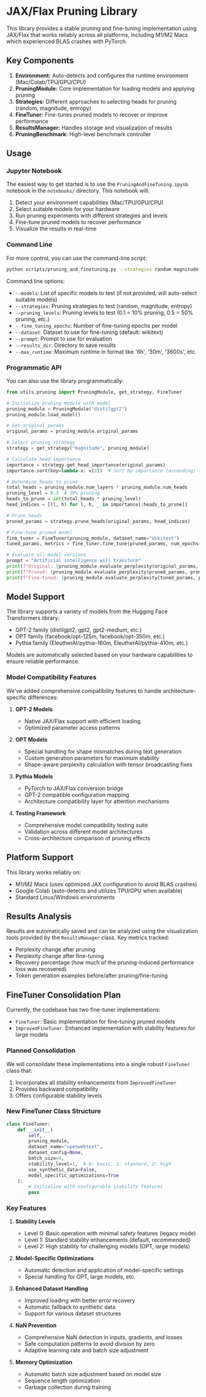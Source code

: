 # JAX/Flax Pruning Library

This library provides a stable pruning and fine-tuning implementation using JAX/Flax that works reliably across all platforms, including M1/M2 Macs which experienced BLAS crashes with PyTorch.

## Key Components

1. **Environment:** Auto-detects and configures the runtime environment (Mac/Colab/TPU/GPU/CPU)
2. **PruningModule:** Core implementation for loading models and applying pruning
3. **Strategies:** Different approaches to selecting heads for pruning (random, magnitude, entropy)
4. **FineTuner:** Fine-tunes pruned models to recover or improve performance
5. **ResultsManager:** Handles storage and visualization of results
6. **PruningBenchmark:** High-level benchmark controller

## Usage

### Jupyter Notebook

The easiest way to get started is to use the `PruningAndFineTuning.ipynb` notebook in the `notebooks/` directory. This notebook will:

1. Detect your environment capabilities (Mac/TPU/GPU/CPU)
2. Select suitable models for your hardware
3. Run pruning experiments with different strategies and levels
4. Fine-tune pruned models to recover performance
5. Visualize the results in real-time

### Command Line

For more control, you can use the command-line script:

```bash
python scripts/pruning_and_finetuning.py --strategies random magnitude entropy --pruning_levels 0.1 0.3 0.5 --max_runtime 6h
```

Command line options:
- `--models`: List of specific models to test (if not provided, will auto-select suitable models)
- `--strategies`: Pruning strategies to test (random, magnitude, entropy)
- `--pruning_levels`: Pruning levels to test (0.1 = 10% pruning, 0.5 = 50% pruning, etc.)
- `--fine_tuning_epochs`: Number of fine-tuning epochs per model
- `--dataset`: Dataset to use for fine-tuning (default: wikitext)
- `--prompt`: Prompt to use for evaluation
- `--results_dir`: Directory to save results
- `--max_runtime`: Maximum runtime in format like '6h', '30m', '3600s', etc.

### Programmatic API

You can also use the library programmatically:

```python
from utils.pruning import PruningModule, get_strategy, FineTuner

# Initialize pruning module with model
pruning_module = PruningModule("distilgpt2")
pruning_module.load_model()

# Get original params
original_params = pruning_module.original_params

# Select pruning strategy
strategy = get_strategy("magnitude", pruning_module)

# Calculate head importance
importance = strategy.get_head_importance(original_params)
importance.sort(key=lambda x: x[2])  # Sort by importance (ascending)

# Determine heads to prune
total_heads = pruning_module.num_layers * pruning_module.num_heads
pruning_level = 0.3  # 30% pruning
heads_to_prune = int(total_heads * pruning_level)
head_indices = [(l, h) for l, h, _ in importance[:heads_to_prune]]

# Prune heads
pruned_params = strategy.prune_heads(original_params, head_indices)

# Fine-tune pruned model
fine_tuner = FineTuner(pruning_module, dataset_name="wikitext")
tuned_params, metrics = fine_tuner.fine_tune(pruned_params, num_epochs=2)

# Evaluate all model versions
prompt = "Artificial intelligence will transform"
print(f"Original: {pruning_module.evaluate_perplexity(original_params, prompt):.2f}")
print(f"Pruned: {pruning_module.evaluate_perplexity(pruned_params, prompt):.2f}")
print(f"Fine-tuned: {pruning_module.evaluate_perplexity(tuned_params, prompt):.2f}")
```

## Model Support

The library supports a variety of models from the Hugging Face Transformers library:

- GPT-2 family (distilgpt2, gpt2, gpt2-medium, etc.)
- OPT family (facebook/opt-125m, facebook/opt-350m, etc.)
- Pythia family (EleutherAI/pythia-160m, EleutherAI/pythia-410m, etc.)

Models are automatically selected based on your hardware capabilities to ensure reliable performance.

### Model Compatibility Features

We've added comprehensive compatibility features to handle architecture-specific differences:

1. **GPT-2 Models**
   - Native JAX/Flax support with efficient loading
   - Optimized parameter access patterns

2. **OPT Models**
   - Special handling for shape mismatches during text generation
   - Custom generation parameters for maximum stability
   - Shape-aware perplexity calculation with tensor broadcasting fixes

3. **Pythia Models** 
   - PyTorch to JAX/Flax conversion bridge
   - GPT-2 compatible configuration mapping
   - Architecture compatibility layer for attention mechanisms

4. **Testing Framework**
   - Comprehensive model compatibility testing suite
   - Validation across different model architectures
   - Cross-architecture comparison of pruning effects

## Platform Support

This library works reliably on:

- M1/M2 Macs (uses optimized JAX configuration to avoid BLAS crashes)
- Google Colab (auto-detects and utilizes TPU/GPU when available)
- Standard Linux/Windows environments

## Results Analysis

Results are automatically saved and can be analyzed using the visualization tools provided by the `ResultsManager` class. Key metrics tracked:

- Perplexity change after pruning
- Perplexity change after fine-tuning
- Recovery percentage (how much of the pruning-induced performance loss was recovered)
- Token generation examples before/after pruning/fine-tuning

## FineTuner Consolidation Plan

Currently, the codebase has two fine-tuner implementations:
- `FineTuner`: Basic implementation for fine-tuning pruned models
- `ImprovedFineTuner`: Enhanced implementation with stability features for large models

### Planned Consolidation

We will consolidate these implementations into a single robust `FineTuner` class that:

1. Incorporates all stability enhancements from `ImprovedFineTuner`
2. Provides backward compatibility
3. Offers configurable stability levels

### New FineTuner Class Structure

```python
class FineTuner:
    def __init__(
        self,
        pruning_module,
        dataset_name="openwebtext",
        dataset_config=None,
        batch_size=4,
        stability_level=1,  # 0: basic, 1: standard, 2: high
        use_synthetic_data=False,
        model_specific_optimizations=True
    ):
        # Initialize with configurable stability features
        pass
```

### Key Features

1. **Stability Levels**
   - Level 0: Basic operation with minimal safety features (legacy mode)
   - Level 1: Standard stability enhancements (default, recommended)
   - Level 2: High stability for challenging models (OPT, large models)

2. **Model-Specific Optimizations**
   - Automatic detection and application of model-specific settings
   - Special handling for OPT, large models, etc.

3. **Enhanced Dataset Handling**
   - Improved loading with better error recovery
   - Automatic fallback to synthetic data
   - Support for various dataset structures

4. **NaN Prevention**
   - Comprehensive NaN detection in inputs, gradients, and losses
   - Safe computation patterns to avoid division by zero
   - Adaptive learning rate and batch size adjustment

5. **Memory Optimization**
   - Automatic batch size adjustment based on model size
   - Sequence length optimization
   - Garbage collection during training